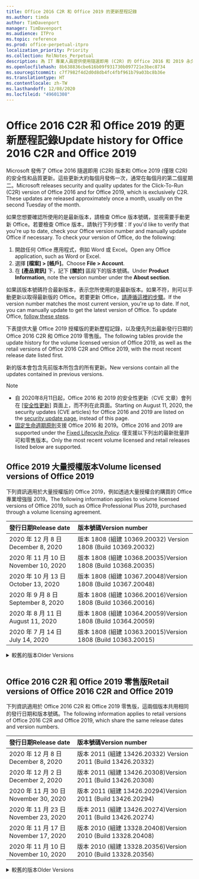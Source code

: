 ```yaml
---
title: Office 2016 C2R 和 Office 2019 的更新歷程記錄
ms.author: timda
author: TimDavenport
manager: TimDavenport
ms.audience: ITPro
ms.topic: reference
ms.prod: office-perpetual-itpro
localization_priority: Priority
ms.collection: RelNotes_Perpetual
description: 為 IT 專業人員提供使用隨選即用 (C2R) 的 Office 2016 和 2019 永久版本的更新歷程記錄
ms.openlocfilehash: 8b638836cbe616b09f931730b097721e3bec8734
ms.sourcegitcommit: c7f7982f4d2d0d8db4fc4fbf961b79a03bc8b36e
ms.translationtype: HT
ms.contentlocale: zh-TW
ms.lasthandoff: 12/08/2020
ms.locfileid: "49601308"
---
```

# <a name="update-history-for-office-2016-c2r-and-office-2019"></a><span data-ttu-id="731c4-103">Office 2016 C2R 和 Office 2019 的更新歷程記錄</span><span class="sxs-lookup"><span data-stu-id="731c4-103">Update history for Office 2016 C2R and Office 2019</span></span>

<span data-ttu-id="731c4-p101">Microsoft 發佈了 Office 2016 隨選即用 (C2R) 版本和 Office 2019 (僅限 C2R) 的安全性和品質更新。這些更新大約每個月發佈一次，通常在每個月的第二個星期二。</span><span class="sxs-lookup"><span data-stu-id="731c4-p101">Microsoft releases security and quality updates for the Click-To-Run (C2R) version of Office 2016 and for Office 2019, which is exclusively C2R. These updates are released approximately once a month, usually on the second Tuesday of the month.</span></span>

<span data-ttu-id="731c4-p102">如果您想要確認所使用的是最新版本，請檢查 Office 版本號碼，並視需要手動更新 Office。若要檢查 Office 版本，請執行下列步驟：</span><span class="sxs-lookup"><span data-stu-id="731c4-p102">If you'd like to verify that you're up to date, check your Office version number and manually update Office if necessary. To check your version of Office, do the following:</span></span>

  1.    <span data-ttu-id="731c4-108">開啟任何 Office 應用程式，例如 Word 或 Excel。</span><span class="sxs-lookup"><span data-stu-id="731c4-108">Open any Office application, such as Word or Excel.</span></span>
  2.    <span data-ttu-id="731c4-109">選擇 **[檔案] > [帳戶]**。</span><span class="sxs-lookup"><span data-stu-id="731c4-109">Choose **File > Account**.</span></span>
  3.    <span data-ttu-id="731c4-110">在 **[產品資訊]** 下，記下 **[關於]** 區段下的版本號碼。</span><span class="sxs-lookup"><span data-stu-id="731c4-110">Under **Product Information**, note the version number under the **About section**.</span></span>

<span data-ttu-id="731c4-p103">如果該版本號碼符合最新版本，表示您所使用的是最新版本。如果不符，則可以手動更新以取得最新版的 Office。若要更新 Office，[請遵循這裡的步驟](https://support.office.com/article/2ab296f3-7f03-43a2-8e50-46de917611c5)。</span><span class="sxs-lookup"><span data-stu-id="731c4-p103">If the version number matches the most current version, you're up to date. If not, you can manually update to get the latest version of Office. To update Office, [follow these steps](https://support.office.com/article/2ab296f3-7f03-43a2-8e50-46de917611c5).</span></span>


<span data-ttu-id="731c4-114">下表提供大量 Office 2019 授權版的更新歷程記錄，以及優先列出最新發行日期的 Office 2016 C2R 和 Office 2019 零售版。</span><span class="sxs-lookup"><span data-stu-id="731c4-114">The following tables provide the update history for the volume licensed version of Office 2019, as well as the retail versions of Office 2016 C2R and Office 2019, with the most recent release date listed first.</span></span>

<span data-ttu-id="731c4-115">新的版本會包含先前版本所包含的所有更新。</span><span class="sxs-lookup"><span data-stu-id="731c4-115">New versions contain all the updates contained in previous versions.</span></span>


 > [!NOTE]
> - <span data-ttu-id="731c4-116">自 2020年8月11日起，Office 2016 和 2019 的安全性更新（CVE 文章）會列在 [[安全性更新]](https://docs.microsoft.com/officeupdates/microsoft365-apps-security-updates) 頁面上，而不列在此頁面。</span><span class="sxs-lookup"><span data-stu-id="731c4-116">Starting on August 11, 2020, the security updates (CVE articles) for Office 2016 and 2019 are listed on the [security update page](https://docs.microsoft.com/officeupdates/microsoft365-apps-security-updates), instead of this page.</span></span> 
> - <span data-ttu-id="731c4-117">[固定生命週期原則](https://docs.microsoft.com/lifecycle/policies/fixed)支援 Office 2016 和 2019。</span><span class="sxs-lookup"><span data-stu-id="731c4-117">Office 2016 and 2019 are supported under the [Fixed Lifecycle Policy](https://docs.microsoft.com/lifecycle/policies/fixed).</span></span> <span data-ttu-id="731c4-118">僅支援以下列出的最新批量許可和零售版本。</span><span class="sxs-lookup"><span data-stu-id="731c4-118">Only the most recent volume licensed and retail releases listed below are supported.</span></span>


## <a name="volume-licensed-versions-of-office-2019"></a><span data-ttu-id="731c4-119">Office 2019 大量授權版本</span><span class="sxs-lookup"><span data-stu-id="731c4-119">Volume licensed versions of Office 2019</span></span>
<span data-ttu-id="731c4-120">下列資訊適用於大量授權版的 Office 2019，例如透過大量授權合約購買的 Office 專業增強版 2019。</span><span class="sxs-lookup"><span data-stu-id="731c4-120">The following information applies to volume licensed versions of Office 2019, such as Office Professional Plus 2019, purchased through a volume licensing agreement.</span></span>

[//]: # (DO NOT REMOVE VL TABLE START)


|<span data-ttu-id="731c4-122">**發行日期**</span><span class="sxs-lookup"><span data-stu-id="731c4-122">**Release date**</span></span>|<span data-ttu-id="731c4-123">**版本號碼**</span><span class="sxs-lookup"><span data-stu-id="731c4-123">**Version number**</span></span>|
|:-----|:-----|
|<span data-ttu-id="731c4-124">2020 年 12 月 8 日</span><span class="sxs-lookup"><span data-stu-id="731c4-124">December 8, 2020</span></span>|<span data-ttu-id="731c4-125">版本 1808 (組建 10369.20032) </span><span class="sxs-lookup"><span data-stu-id="731c4-125">Version 1808 (Build 10369.20032)</span></span>|
|<span data-ttu-id="731c4-126">2020 年 11 月 10 日</span><span class="sxs-lookup"><span data-stu-id="731c4-126">November 10, 2020</span></span>|<span data-ttu-id="731c4-127">版本 1808 (組建 10368.20035)</span><span class="sxs-lookup"><span data-stu-id="731c4-127">Version 1808 (Build 10368.20035)</span></span>|
|<span data-ttu-id="731c4-128">2020 年 10 月 13 日</span><span class="sxs-lookup"><span data-stu-id="731c4-128">October 13, 2020</span></span>|<span data-ttu-id="731c4-129">版本 1808 (組建 10367.20048)</span><span class="sxs-lookup"><span data-stu-id="731c4-129">Version 1808 (Build 10367.20048)</span></span>|
|<span data-ttu-id="731c4-130">2020 年 9 月 8 日</span><span class="sxs-lookup"><span data-stu-id="731c4-130">September 8, 2020</span></span>|<span data-ttu-id="731c4-131">版本 1808 (組建 10366.20016)</span><span class="sxs-lookup"><span data-stu-id="731c4-131">Version 1808 (Build 10366.20016)</span></span>|
|<span data-ttu-id="731c4-132">2020 年 8 月 11 日</span><span class="sxs-lookup"><span data-stu-id="731c4-132">August 11, 2020</span></span>|<span data-ttu-id="731c4-133">版本 1808 (組建 10364.20059)</span><span class="sxs-lookup"><span data-stu-id="731c4-133">Version 1808 (Build 10364.20059)</span></span>|
|<span data-ttu-id="731c4-134">2020 年 7 月 14 日</span><span class="sxs-lookup"><span data-stu-id="731c4-134">July 14, 2020</span></span>   |<span data-ttu-id="731c4-135">版本 1808 (組建 10363.20015)</span><span class="sxs-lookup"><span data-stu-id="731c4-135">Version 1808 (Build 10363.20015)</span></span>  |


[//]: # (DO NOT REMOVE VL TABLE END)

<details>
<summary><span data-ttu-id="731c4-137">較舊的版本</span><span class="sxs-lookup"><span data-stu-id="731c4-137">Older Versions</span></span></summary>
 

[//]: # (DO NOT REMOVE VL OLD TABLE START)


|<span data-ttu-id="731c4-139">**發行日期**</span><span class="sxs-lookup"><span data-stu-id="731c4-139">**Release date**</span></span>|<span data-ttu-id="731c4-140">**版本號碼**</span><span class="sxs-lookup"><span data-stu-id="731c4-140">**Version number**</span></span>|
|:-----|:-----|
|<span data-ttu-id="731c4-141">2020 年 6 月 9 日</span><span class="sxs-lookup"><span data-stu-id="731c4-141">June 9, 2020</span></span>   |<span data-ttu-id="731c4-142">版本 1808 (組建 10361.20002)</span><span class="sxs-lookup"><span data-stu-id="731c4-142">Version 1808 (Build 10361.20002)</span></span>  |
|<span data-ttu-id="731c4-143">2020 年 5 月 12 日</span><span class="sxs-lookup"><span data-stu-id="731c4-143">May 12, 2020</span></span>   |<span data-ttu-id="731c4-144">版本 1808 (組建 10359.20023)</span><span class="sxs-lookup"><span data-stu-id="731c4-144">Version 1808 (Build 10359.20023)</span></span>  |
|<span data-ttu-id="731c4-145">2020 年 4 月 14 日</span><span class="sxs-lookup"><span data-stu-id="731c4-145">April 14, 2020</span></span>   |<span data-ttu-id="731c4-146">版本 1808 (組建 10358.20061)</span><span class="sxs-lookup"><span data-stu-id="731c4-146">Version 1808 (Build 10358.20061)</span></span>  |
|<span data-ttu-id="731c4-147">2020 年 3 月 10 日</span><span class="sxs-lookup"><span data-stu-id="731c4-147">March 10, 2020</span></span>   |<span data-ttu-id="731c4-148">版本 1808 (組建 10357.20081)</span><span class="sxs-lookup"><span data-stu-id="731c4-148">Version 1808 (Build 10357.20081)</span></span>  |
|<span data-ttu-id="731c4-149">2020 年 2 月 11 日</span><span class="sxs-lookup"><span data-stu-id="731c4-149">February 11, 2020</span></span>   |<span data-ttu-id="731c4-150">版本 1808 (組建 10356.20006)</span><span class="sxs-lookup"><span data-stu-id="731c4-150">Version 1808 (Build 10356.20006)</span></span>  |


[//]: # (DO NOT REMOVE VL OLD TABLE END)

</details>


<br/>

## <a name="retail-versions-of-office-2016-c2r-and-office-2019"></a><span data-ttu-id="731c4-152">Office 2016 C2R 和 Office 2019 零售版</span><span class="sxs-lookup"><span data-stu-id="731c4-152">Retail versions of Office 2016 C2R and Office 2019</span></span>
<span data-ttu-id="731c4-153">下列資訊適用於 Office 2016 C2R 和 Office 2019 零售版，這兩個版本共用相同的發行日期和版本號碼。</span><span class="sxs-lookup"><span data-stu-id="731c4-153">The following information applies to retail versions of Office 2016 C2R and Office 2019, which share the same release dates and version numbers.</span></span>

[//]: # (DO NOT REMOVE RETAIL TABLE START)


|<span data-ttu-id="731c4-155">**發行日期**</span><span class="sxs-lookup"><span data-stu-id="731c4-155">**Release date**</span></span>|<span data-ttu-id="731c4-156">**版本號碼**</span><span class="sxs-lookup"><span data-stu-id="731c4-156">**Version number**</span></span>|
|:-----|:-----|
|<span data-ttu-id="731c4-157">2020 年 12 月 8 日</span><span class="sxs-lookup"><span data-stu-id="731c4-157">December 8, 2020</span></span>|<span data-ttu-id="731c4-158">版本 2011 (組建 13426.20332) </span><span class="sxs-lookup"><span data-stu-id="731c4-158">Version 2011 (Build 13426.20332)</span></span>|
|<span data-ttu-id="731c4-159">2020 年 12 月 2 日</span><span class="sxs-lookup"><span data-stu-id="731c4-159">December 2, 2020</span></span>|<span data-ttu-id="731c4-160">版本 2011 (組建 13426.20308)</span><span class="sxs-lookup"><span data-stu-id="731c4-160">Version 2011 (Build 13426.20308)</span></span>|
|<span data-ttu-id="731c4-161">2020 年 11 月 30 日</span><span class="sxs-lookup"><span data-stu-id="731c4-161">November 30, 2020</span></span>|<span data-ttu-id="731c4-162">版本 2011 (組建 13426.20294)</span><span class="sxs-lookup"><span data-stu-id="731c4-162">Version 2011 (Build 13426.20294)</span></span>|
|<span data-ttu-id="731c4-163">2020 年 11 月 23 日</span><span class="sxs-lookup"><span data-stu-id="731c4-163">November 23, 2020</span></span>|<span data-ttu-id="731c4-164">版本 2011 (組建 13426.20274)</span><span class="sxs-lookup"><span data-stu-id="731c4-164">Version 2011 (Build 13426.20274)</span></span>|
|<span data-ttu-id="731c4-165">2020 年 11 月 17 日</span><span class="sxs-lookup"><span data-stu-id="731c4-165">November 17, 2020</span></span>|<span data-ttu-id="731c4-166">版本 2010 (組建 13328.20408)</span><span class="sxs-lookup"><span data-stu-id="731c4-166">Version 2010 (Build 13328.20408)</span></span>|
|<span data-ttu-id="731c4-167">2020 年 11 月 10 日</span><span class="sxs-lookup"><span data-stu-id="731c4-167">November 10, 2020</span></span>|<span data-ttu-id="731c4-168">版本 2010 (組建 13328.20356)</span><span class="sxs-lookup"><span data-stu-id="731c4-168">Version 2010 (Build 13328.20356)</span></span>|


[//]: # (DO NOT REMOVE RETAIL TABLE END)

<details>
<summary><span data-ttu-id="731c4-170">較舊的版本</span><span class="sxs-lookup"><span data-stu-id="731c4-170">Older Versions</span></span></summary>
 

[//]: # (DO NOT REMOVE RETAIL OLD TABLE START)


|<span data-ttu-id="731c4-172">**發行日期**</span><span class="sxs-lookup"><span data-stu-id="731c4-172">**Release date**</span></span>|<span data-ttu-id="731c4-173">**版本號碼**</span><span class="sxs-lookup"><span data-stu-id="731c4-173">**Version number**</span></span>|
|:-----|:-----|
|<span data-ttu-id="731c4-174">2020 年 10 月 27 日</span><span class="sxs-lookup"><span data-stu-id="731c4-174">October 27, 2020</span></span>|<span data-ttu-id="731c4-175">版本 2010 (組建 13328.20292)</span><span class="sxs-lookup"><span data-stu-id="731c4-175">Version 2010 (Build 13328.20292)</span></span>|
|<span data-ttu-id="731c4-176">2020 年 10 月 21 日</span><span class="sxs-lookup"><span data-stu-id="731c4-176">October 21, 2020</span></span>|<span data-ttu-id="731c4-177">版本 2009 (組建 13231.20418)</span><span class="sxs-lookup"><span data-stu-id="731c4-177">Version 2009 (Build 13231.20418)</span></span>|
|<span data-ttu-id="731c4-178">2020 年 10 月 13 日</span><span class="sxs-lookup"><span data-stu-id="731c4-178">October 13, 2020</span></span>|<span data-ttu-id="731c4-179">版本 2009 (組建 13231.20390)</span><span class="sxs-lookup"><span data-stu-id="731c4-179">Version 2009 (Build 13231.20390)</span></span>|
|<span data-ttu-id="731c4-180">2020 年 10 月 8 日</span><span class="sxs-lookup"><span data-stu-id="731c4-180">October 8, 2020</span></span>|<span data-ttu-id="731c4-181">版本 2009 (組建 13231.20368)</span><span class="sxs-lookup"><span data-stu-id="731c4-181">Version 2009 (Build 13231.20368)</span></span>|
|<span data-ttu-id="731c4-182">2020 年 9 月 28 日</span><span class="sxs-lookup"><span data-stu-id="731c4-182">September 28, 2020</span></span>|<span data-ttu-id="731c4-183">版本 2009 (組建 13231.20262)</span><span class="sxs-lookup"><span data-stu-id="731c4-183">Version 2009 (Build 13231.20262)</span></span>|
|<span data-ttu-id="731c4-184">2020 年 9 月 22 日</span><span class="sxs-lookup"><span data-stu-id="731c4-184">September 22, 2020</span></span>|<span data-ttu-id="731c4-185">版本 2008 (組建 13127.20508)</span><span class="sxs-lookup"><span data-stu-id="731c4-185">Version 2008 (Build 13127.20508)</span></span>|
|<span data-ttu-id="731c4-186">2020 年 9 月 9 日</span><span class="sxs-lookup"><span data-stu-id="731c4-186">September 9, 2020</span></span>|<span data-ttu-id="731c4-187">版本 2008 (組建 13127.20408)</span><span class="sxs-lookup"><span data-stu-id="731c4-187">Version 2008 (Build 13127.20408)</span></span>|
|<span data-ttu-id="731c4-188">2020 年 8 月 31 日</span><span class="sxs-lookup"><span data-stu-id="731c4-188">August 31, 2020</span></span>|<span data-ttu-id="731c4-189">版本 2008 (組建 13127.20296)</span><span class="sxs-lookup"><span data-stu-id="731c4-189">Version 2008 (Build 13127.20296)</span></span>|
|<span data-ttu-id="731c4-190">2020 年 8 月 25 日</span><span class="sxs-lookup"><span data-stu-id="731c4-190">August 25, 2020</span></span>|<span data-ttu-id="731c4-191">版本 2007 (組建 13029.20460)</span><span class="sxs-lookup"><span data-stu-id="731c4-191">Version 2007 (Build 13029.20460)</span></span>|
|<span data-ttu-id="731c4-192">2020 年 8 月 11 日</span><span class="sxs-lookup"><span data-stu-id="731c4-192">August 11, 2020</span></span>|<span data-ttu-id="731c4-193">版本 2007 (組建 13029.20344)</span><span class="sxs-lookup"><span data-stu-id="731c4-193">Version 2007 (Build 13029.20344)</span></span>|
|<span data-ttu-id="731c4-194">2020 年 7 月 30 日</span><span class="sxs-lookup"><span data-stu-id="731c4-194">July 30, 2020</span></span>|<span data-ttu-id="731c4-195">版本 2007 (組建 13029.20308)</span><span class="sxs-lookup"><span data-stu-id="731c4-195">Version 2007 (Build 13029.20308)</span></span>  |
|<span data-ttu-id="731c4-196">2020 年 7 月 28 日</span><span class="sxs-lookup"><span data-stu-id="731c4-196">July 28, 2020</span></span>|<span data-ttu-id="731c4-197">版本 2006 (組建 13001.20498)</span><span class="sxs-lookup"><span data-stu-id="731c4-197">Version 2006 (Build 13001.20498)</span></span>  |
|<span data-ttu-id="731c4-198">2020 年 7 月 14 日</span><span class="sxs-lookup"><span data-stu-id="731c4-198">July 14, 2020</span></span>|<span data-ttu-id="731c4-199">版本 2006 (組建13001.20384)</span><span class="sxs-lookup"><span data-stu-id="731c4-199">Version 2006 (Build 13001.20384)</span></span>  |
|<span data-ttu-id="731c4-200">2020 年 6 月 30 日</span><span class="sxs-lookup"><span data-stu-id="731c4-200">June 30, 2020</span></span>|<span data-ttu-id="731c4-201">版本 2006 (組建 13001.20266)</span><span class="sxs-lookup"><span data-stu-id="731c4-201">Version 2006 (Build 13001.20266)</span></span>  |
|<span data-ttu-id="731c4-202">2020 年 6 月 24 日</span><span class="sxs-lookup"><span data-stu-id="731c4-202">June 24, 2020</span></span>|<span data-ttu-id="731c4-203">版本 2005 (組建 12827.20470)</span><span class="sxs-lookup"><span data-stu-id="731c4-203">Version 2005 (Build 12827.20470)</span></span>  |
|<span data-ttu-id="731c4-204">2020 年 6 月 9 日</span><span class="sxs-lookup"><span data-stu-id="731c4-204">June 9, 2020</span></span>|<span data-ttu-id="731c4-205">版本 2005 (組建 12827.20336)</span><span class="sxs-lookup"><span data-stu-id="731c4-205">Version 2005 (Build 12827.20336)</span></span>  |
|<span data-ttu-id="731c4-206">2020 年 6 月 2 日</span><span class="sxs-lookup"><span data-stu-id="731c4-206">June 2, 2020</span></span>|<span data-ttu-id="731c4-207">版本 2005 (組建 12827.20268)</span><span class="sxs-lookup"><span data-stu-id="731c4-207">Version 2005 (Build 12827.20268)</span></span>  |
|<span data-ttu-id="731c4-208">2020 年 5 月 21 日</span><span class="sxs-lookup"><span data-stu-id="731c4-208">May 21, 2020</span></span>|<span data-ttu-id="731c4-209">版本 2004 (組建 12730.20352)</span><span class="sxs-lookup"><span data-stu-id="731c4-209">Version 2004 (Build 12730.20352)</span></span>  |
|<span data-ttu-id="731c4-210">2020 年 5 月 12 日</span><span class="sxs-lookup"><span data-stu-id="731c4-210">May 12, 2020</span></span>|<span data-ttu-id="731c4-211">版本 2004 (組建 12730.20270)</span><span class="sxs-lookup"><span data-stu-id="731c4-211">Version 2004 (Build 12730.20270)</span></span>  |
|<span data-ttu-id="731c4-212">2020 年 5 月 4 日</span><span class="sxs-lookup"><span data-stu-id="731c4-212">May 4, 2020</span></span>|<span data-ttu-id="731c4-213">版本 2004 (組建 12730.20250)</span><span class="sxs-lookup"><span data-stu-id="731c4-213">Version 2004 (Build 12730.20250)</span></span>  |
|<span data-ttu-id="731c4-214">2020 年 4 月 29 日</span><span class="sxs-lookup"><span data-stu-id="731c4-214">April 29, 2020</span></span>|<span data-ttu-id="731c4-215">版本 2004 (組建 12730.20236)</span><span class="sxs-lookup"><span data-stu-id="731c4-215">Version 2004 (Build 12730.20236)</span></span>  |
|<span data-ttu-id="731c4-216">2020 年 4 月 15 日</span><span class="sxs-lookup"><span data-stu-id="731c4-216">April 15, 2020</span></span>|<span data-ttu-id="731c4-217">版本 2003 (組建 12624.20466)</span><span class="sxs-lookup"><span data-stu-id="731c4-217">Version 2003 (Build 12624.20466)</span></span>  |
|<span data-ttu-id="731c4-218">2020 年 4 月 14 日</span><span class="sxs-lookup"><span data-stu-id="731c4-218">April 14, 2020</span></span>|<span data-ttu-id="731c4-219">版本 2003 (組建 12624.20442)</span><span class="sxs-lookup"><span data-stu-id="731c4-219">Version 2003 (Build 12624.20442)</span></span>  |
|<span data-ttu-id="731c4-220">2020 年 3 月 31 日</span><span class="sxs-lookup"><span data-stu-id="731c4-220">March 31, 2020</span></span>|<span data-ttu-id="731c4-221">版本 2003 (組建 12624.20382)</span><span class="sxs-lookup"><span data-stu-id="731c4-221">Version 2003 (Build 12624.20382)</span></span>  |
|<span data-ttu-id="731c4-222">2020 年 3 月 25 日</span><span class="sxs-lookup"><span data-stu-id="731c4-222">March 25, 2020</span></span>|<span data-ttu-id="731c4-223">版本 2003 (組建 12624.20320)</span><span class="sxs-lookup"><span data-stu-id="731c4-223">Version 2003 (Build 12624.20320)</span></span>  |
|<span data-ttu-id="731c4-224">2020 年 3 月 10 日</span><span class="sxs-lookup"><span data-stu-id="731c4-224">March 10, 2020</span></span>|<span data-ttu-id="731c4-225">版本 2002 (組建 12527.20278)</span><span class="sxs-lookup"><span data-stu-id="731c4-225">Version 2002 (Build 12527.20278)</span></span>  |
|<span data-ttu-id="731c4-226">2020 年 3 月 1 日</span><span class="sxs-lookup"><span data-stu-id="731c4-226">March 1, 2020</span></span>   |<span data-ttu-id="731c4-227">版本 2002 (組建 12527.20242)</span><span class="sxs-lookup"><span data-stu-id="731c4-227">Version 2002 (Build 12527.20242)</span></span>  |


[//]: # (DO NOT REMOVE RETAIL OLD TABLE END)


</details>






